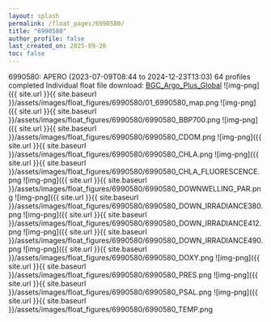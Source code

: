 ```yaml
---
layout: splash
permalink: /float_pages/6990580/
title: "6990580"
author_profile: false
last_created_on: 2025-09-26
toc: false
---
```

 
6990580: APERO (2023-07-09T08:44 to 2024-12-23T13:03)
64 profiles completed
Individual float file download: [BGC_Argo_Plus_Global](https://ftp.soest.hawaii.edu/bgc_argo_plus/Individual_Floats/outliers_removed/6990580_Sprof_processed.nc)
![img-png]({{ site.url }}{{ site.baseurl }}/assets/images/float_figures/6990580/01_6990580_map.png
![img-png]({{ site.url }}{{ site.baseurl }}/assets/images/float_figures/6990580/6990580_BBP700.png
![img-png]({{ site.url }}{{ site.baseurl }}/assets/images/float_figures/6990580/6990580_CDOM.png
![img-png]({{ site.url }}{{ site.baseurl }}/assets/images/float_figures/6990580/6990580_CHLA.png
![img-png]({{ site.url }}{{ site.baseurl }}/assets/images/float_figures/6990580/6990580_CHLA_FLUORESCENCE.png
![img-png]({{ site.url }}{{ site.baseurl }}/assets/images/float_figures/6990580/6990580_DOWNWELLING_PAR.png
![img-png]({{ site.url }}{{ site.baseurl }}/assets/images/float_figures/6990580/6990580_DOWN_IRRADIANCE380.png
![img-png]({{ site.url }}{{ site.baseurl }}/assets/images/float_figures/6990580/6990580_DOWN_IRRADIANCE412.png
![img-png]({{ site.url }}{{ site.baseurl }}/assets/images/float_figures/6990580/6990580_DOWN_IRRADIANCE490.png
![img-png]({{ site.url }}{{ site.baseurl }}/assets/images/float_figures/6990580/6990580_DOXY.png
![img-png]({{ site.url }}{{ site.baseurl }}/assets/images/float_figures/6990580/6990580_PRES.png
![img-png]({{ site.url }}{{ site.baseurl }}/assets/images/float_figures/6990580/6990580_PSAL.png
![img-png]({{ site.url }}{{ site.baseurl }}/assets/images/float_figures/6990580/6990580_TEMP.png
